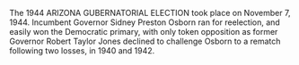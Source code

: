The 1944 ARIZONA GUBERNATORIAL ELECTION took place on November 7, 1944. Incumbent Governor Sidney Preston Osborn ran for reelection, and easily won the Democratic primary, with only token opposition as former Governor Robert Taylor Jones declined to challenge Osborn to a rematch following two losses, in 1940 and 1942.
